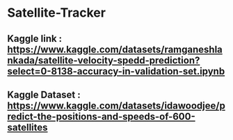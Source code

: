 # Satellite-Tracker
## Kaggle link : https://www.kaggle.com/datasets/ramganeshlankada/satellite-velocity-spedd-prediction?select=0-8138-accuracy-in-validation-set.ipynb
## Kaggle Dataset : https://www.kaggle.com/datasets/idawoodjee/predict-the-positions-and-speeds-of-600-satellites
